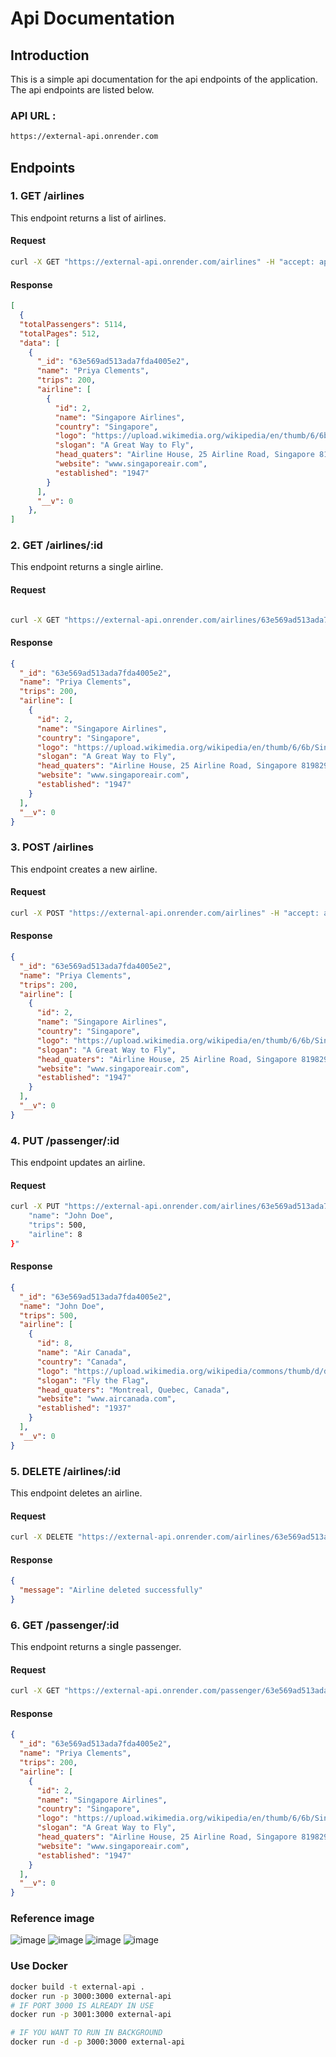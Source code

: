 # Api Documentation
## Introduction
This is a simple api documentation for the api endpoints of the application. The api endpoints are listed below.

### API URL : 
```bash 
https://external-api.onrender.com 
```

## Endpoints

### 1. GET /airlines

This endpoint returns a list of airlines.

#### Request

```bash
curl -X GET "https://external-api.onrender.com/airlines" -H "accept: application/json"
```


#### Response

```json
[
  {
  "totalPassengers": 5114,
  "totalPages": 512,
  "data": [
    {
      "_id": "63e569ad513ada7fda4005e2",
      "name": "Priya Clements",
      "trips": 200,
      "airline": [
        {
          "id": 2,
          "name": "Singapore Airlines",
          "country": "Singapore",
          "logo": "https://upload.wikimedia.org/wikipedia/en/thumb/6/6b/Singapore_Airlines_Logo_2.svg/250px-Singapore_Airlines_Logo_2.svg.png",
          "slogan": "A Great Way to Fly",
          "head_quaters": "Airline House, 25 Airline Road, Singapore 819829",
          "website": "www.singaporeair.com",
          "established": "1947"
        }
      ],
      "__v": 0
    },
]
```

### 2. GET /airlines/:id

This endpoint returns a single airline.

#### Request

```bash

curl -X GET "https://external-api.onrender.com/airlines/63e569ad513ada7fda4005e2" -H "accept: application/json"
```

#### Response

```json
{
  "_id": "63e569ad513ada7fda4005e2",
  "name": "Priya Clements",
  "trips": 200,
  "airline": [
    {
      "id": 2,
      "name": "Singapore Airlines",
      "country": "Singapore",
      "logo": "https://upload.wikimedia.org/wikipedia/en/thumb/6/6b/Singapore_Airlines_Logo_2.svg/250px-Singapore_Airlines_Logo_2.svg.png",
      "slogan": "A Great Way to Fly",
      "head_quaters": "Airline House, 25 Airline Road, Singapore 819829",
      "website": "www.singaporeair.com",
      "established": "1947"
    }
  ],
  "__v": 0
}
```

### 3. POST /airlines

This endpoint creates a new airline.

#### Request

```bash
curl -X POST "https://external-api.onrender.com/airlines" -H "accept: application/json" -H "Content-Type: application/json" -d "{ \"name\": \"Priya Clements\", \"trips\": 200, \"airline\": [ { \"id\": 2, \"name\": \"Singapore Airlines\", \"country\": \"Singapore\", \"logo\": \"https://upload.wikimedia.org/wikipedia/en/thumb/6/6b/Singapore_Airlines_Logo_2.svg/250px-Singapore_Airlines_Logo_2.svg.png\", \"slogan\": \"A Great Way to Fly\", \"head_quaters\": \"Airline House, 25 Airline Road, Singapore 819829\", \"website\": \"www.singaporeair.com\", \"established\": \"1947\" } ]}"
```

#### Response

```json
{
  "_id": "63e569ad513ada7fda4005e2",
  "name": "Priya Clements",
  "trips": 200,
  "airline": [
    {
      "id": 2,
      "name": "Singapore Airlines",
      "country": "Singapore",
      "logo": "https://upload.wikimedia.org/wikipedia/en/thumb/6/6b/Singapore_Airlines_Logo_2.svg/250px-Singapore_Airlines_Logo_2.svg.png",
      "slogan": "A Great Way to Fly",
      "head_quaters": "Airline House, 25 Airline Road, Singapore 819829",
      "website": "www.singaporeair.com",
      "established": "1947"
    }
  ],
  "__v": 0
}
```

### 4. PUT /passenger/:id

This endpoint updates an airline.

#### Request

```bash
curl -X PUT "https://external-api.onrender.com/airlines/63e569ad513ada7fda4005e2" -H "accept: application/json" -H "Content-Type: application/json" -d {
    "name": "John Doe",
    "trips": 500,
    "airline": 8
}"
```

#### Response

```json
{
  "_id": "63e569ad513ada7fda4005e2",
  "name": "John Doe",
  "trips": 500,
  "airline": [
    {
      "id": 8,
      "name": "Air Canada",
      "country": "Canada",
      "logo": "https://upload.wikimedia.org/wikipedia/commons/thumb/d/d9/Air_Canada_Logo.svg/250px-Air_Canada_Logo.svg.png",
      "slogan": "Fly the Flag",
      "head_quaters": "Montreal, Quebec, Canada",
      "website": "www.aircanada.com",
      "established": "1937"
    }
  ],
  "__v": 0
}
```

### 5. DELETE /airlines/:id

This endpoint deletes an airline.

#### Request

```bash
curl -X DELETE "https://external-api.onrender.com/airlines/63e569ad513ada7fda4005e2" -H "accept: application/json"
```

#### Response

```json
{
  "message": "Airline deleted successfully"
}
```

### 6. GET /passenger/:id

This endpoint returns a single passenger.

#### Request

```bash
curl -X GET "https://external-api.onrender.com/passenger/63e569ad513ada7fda4005e2" -H "accept: application/json"
```

#### Response

```json
{
  "_id": "63e569ad513ada7fda4005e2",
  "name": "Priya Clements",
  "trips": 200,
  "airline": [
    {
      "id": 2,
      "name": "Singapore Airlines",
      "country": "Singapore",
      "logo": "https://upload.wikimedia.org/wikipedia/en/thumb/6/6b/Singapore_Airlines_Logo_2.svg/250px-Singapore_Airlines_Logo_2.svg.png",
      "slogan": "A Great Way to Fly",
      "head_quaters": "Airline House, 25 Airline Road, Singapore 819829",
      "website": "www.singaporeair.com",
      "established": "1947"
    }
  ],
  "__v": 0
}
```
### Reference image

<!-- add image from image folder -->

![image](./images/1.png) 
![image](./images/2.png)
![image](./images/3.png)
![image](./images/4.png)

### Use Docker

```bash
docker build -t external-api .
docker run -p 3000:3000 external-api
# IF PORT 3000 IS ALREADY IN USE
docker run -p 3001:3000 external-api

# IF YOU WANT TO RUN IN BACKGROUND
docker run -d -p 3000:3000 external-api

```









